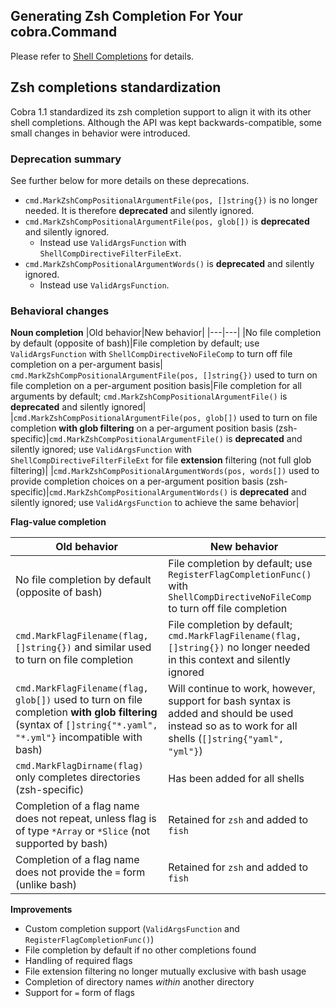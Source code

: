 ## Generating Zsh Completion For Your cobra.Command

Please refer to [Shell Completions](shell_completions.md) for details.

## Zsh completions standardization

Cobra 1.1 standardized its zsh completion support to align it with its other shell completions.  Although the API was kept backwards-compatible, some small changes in behavior were introduced.

### Deprecation summary

See further below for more details on these deprecations.

* `cmd.MarkZshCompPositionalArgumentFile(pos, []string{})` is no longer needed.  It is therefore **deprecated** and silently ignored.
* `cmd.MarkZshCompPositionalArgumentFile(pos, glob[])` is **deprecated** and silently ignored.
  * Instead use `ValidArgsFunction` with `ShellCompDirectiveFilterFileExt`.
* `cmd.MarkZshCompPositionalArgumentWords()` is **deprecated** and silently ignored.
  * Instead use `ValidArgsFunction`.

### Behavioral changes

**Noun completion**
|Old behavior|New behavior|
|---|---|
|No file completion by default (opposite of bash)|File completion by default; use `ValidArgsFunction` with `ShellCompDirectiveNoFileComp` to turn off file completion on a per-argument basis|
`cmd.MarkZshCompPositionalArgumentFile(pos, []string{})` used to turn on file completion on a per-argument position basis|File completion for all arguments by default; `cmd.MarkZshCompPositionalArgumentFile()` is **deprecated** and silently ignored|
|`cmd.MarkZshCompPositionalArgumentFile(pos, glob[])` used to turn on file completion **with glob filtering** on a per-argument position basis (zsh-specific)|`cmd.MarkZshCompPositionalArgumentFile()` is **deprecated** and silently ignored; use `ValidArgsFunction` with `ShellCompDirectiveFilterFileExt` for file **extension** filtering (not full glob filtering)|
|`cmd.MarkZshCompPositionalArgumentWords(pos, words[])` used to provide completion choices on a per-argument position basis (zsh-specific)|`cmd.MarkZshCompPositionalArgumentWords()` is **deprecated** and silently ignored; use `ValidArgsFunction` to achieve the same behavior|

**Flag-value completion**

|Old behavior|New behavior|
|---|---|
|No file completion by default (opposite of bash)|File completion by default; use `RegisterFlagCompletionFunc()` with `ShellCompDirectiveNoFileComp` to turn off file completion|
|`cmd.MarkFlagFilename(flag, []string{})` and similar used to turn on file completion|File completion by default; `cmd.MarkFlagFilename(flag, []string{})` no longer needed in this context and silently ignored|
|`cmd.MarkFlagFilename(flag, glob[])`  used to turn on file completion **with glob filtering** (syntax of `[]string{"*.yaml", "*.yml"}` incompatible with bash)|Will continue to work, however, support for bash syntax is added and should be used instead so as to work for all shells (`[]string{"yaml", "yml"}`)|
|`cmd.MarkFlagDirname(flag)` only completes directories (zsh-specific)|Has been added for all shells|
|Completion of a flag name does not repeat, unless flag is of type `*Array` or `*Slice` (not supported by bash)|Retained for `zsh` and added to `fish`|
|Completion of a flag name does not provide the `=` form (unlike bash)|Retained for `zsh` and added to `fish`|

**Improvements**

* Custom completion support (`ValidArgsFunction` and `RegisterFlagCompletionFunc()`)
* File completion by default if no other completions found
* Handling of required flags
* File extension filtering no longer mutually exclusive with bash usage
* Completion of directory names *within* another directory
* Support for `=` form of flags
